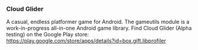 ### Cloud Glider
A casual, endless platformer game for Android.
The gameutils module is a work-in-progress all-in-one Android game library.
Find Cloud Glider (Alpha testing) on the Google Play store: https://play.google.com/store/apps/details?id=box.gift.libprofiler
